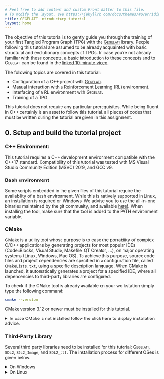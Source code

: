 ```yaml
---
# Feel free to add content and custom Front Matter to this file.
# To modify the layout, see https://jekyllrb.com/docs/themes/#overriding-theme-defaults
title: GEGELATI introductory tutorial
layout: home
---
```


The objective of this tutorial is to gently guide you through the training of your first Tangled Program Graph (TPG) with the [<span style="font-variant: small-caps;">Gegelati</span>](https://github.com/gegelati/gegelati) library. 
People following this tutorial are assumed to be already acquainted with basic structural and evolutionary concepts of TPGs. 
In case you're not already familiar with these concepts, a basic introduction to these concepts and to <span style="font-variant: small-caps;">Gegelati</span> can be found in the [linked 10-minute video](https://youtu.be/t0Ta5Vo5h7s).

The following topics are covered in this tutorial:
* Configuration of a C++ project with [<span style="font-variant: small-caps;">Gegelati</span>](https://github.com/gegelati/gegelati).
* Manual interaction with a Reinforcement Learning (RL) environment.
* Interfacing of a RL environment with <span style="font-variant: small-caps;">Gegelati</span>.
* Training of a TPG.

This tutorial does not require any particular prerequisites.
While being fluent in C++ certainly is an asset to follow this tutorial, all pieces of codes that must be written during the tutorial are given in this assignment.


## 0. Setup and build the tutorial project

### C++ Environment:
This tutorial requires a C++ development environment compatible with the C++17 standard. 
Compatibility of this tutorial was tested with MS Visual Studio Community Edition (MSVC) 2019, and GCC v9.


### Bash environment
Some scripts embedded in the given files of this tutorial require the availability of a bash environment.
While this is natively supported in Linux, an installation is required on Windows.
We advise you to use the all-in-one binaries maintained by the git community, and available [here!](https://git-scm.com/downloads).
When installing the tool, make sure that the tool is added to the PATH environment variable.

### CMake
CMake is a utility tool whose purpose is to ease the portability of complex C/C++ applications by generating projects for most popular IDEs (Code::Blocks, Visual Studio, Makefile, QT Creator, ...), on major operating systems (Linux, Windows, Mac OS). 
To achieve this purpose, source code files and project dependencies are specified in a configuration file, called `CMakeLists.txt`, using a specific description language. 
When CMake is launched, it automatically generates a project for a specified IDE, where all dependencies to third-party libraries are configured.

To check if the CMake tool is already available on your workstation simply type the following command:
```bash
cmake --version
```
CMake version 3.12 or newer must be installed for this tutorial. 
<details><summary>In case CMake is not installed follow the click here to display installation advice.</summary>
The latest version of CMake can be downloaded at the following URL: https://cmake.org/download/. 
For a simple installation, choose the binary version for windows. 
During the installation process, select the "ADD TO PATH FOR ALL USERS" option. 
Reboot your system at the end of the installation.</details>


### Third-Party Library
Several third party libraries need to be installed for this tutorial: <span style="font-variant: small-caps;">Gegelati</span>, `SDL2`, `SDL2_Image`, and `SDL2_ttf`. 
The installation process for different OSes is given below.

<details><summary>On Windows</summary>
All library binaries will be downloaded automatically when running the CMake project.
When using MSVC, all DLLs are copied automatically in the executable foldere.
When using other compilers, if the library are not found during the build process, please refer to the [`/tutorial-gegelati/lib/ReadMe.md`](../lib/ReadMe.md) file for solutions.</details>

<details><summary>On Linux</summary>
The SDL library (`SDL2`, `SDL2_Image`, and `SDL2_ttf`) are available in most package repository.
For example, on Ubuntu, simply type the following command:
```bash
sudo apt install libsdl2-dev libsdl2-image-dev libsdl2-ttf-dev 
```

To install <span style="font-variant: small-caps;">Gegelati</span>, you must build it and install it on your machine.
The following commands should do the work to build the latest release:
```bash
git clone -b master https://github.com/gegelati/gegelati.git
cd gegelati/bin
cmake ..
cmake --build . --target install # On Linux
```</details>


### Tutorial files
To download the source files needed to follow this tutorial, simply download the following archive: [TODO](TODO).
Unzip these file in your favorite folder.
In the reminder of this tutorial, the parent folder where the files were unzipped will be refered as the `/gegelati-tutorial` folder.

To create the C++ project for your default build chain (Makefile on linux, MSVC -when installed- on windows), simply type the following commands in a bash terminal:
```bash
cd /gegelati-tutorial/bin
cmake ..
```
To select another IDE, use the `cmake -G "<MY_FAVORITE_IDE>" ..` command instead.
The list of available IDE can be obtained by typing `cmake -G`.

Alternatively, some IDEs, like Clion, natively support CMake project. 
In this case, simply open a new project in the `/gegelati-tutorial` folder.

In all cases, make sure that no error appears during the generation of the CMake project.


## 1. Meet the pendulum

## 2. Interfacing with GEGELATI

## 3. Train your first TPG

## 4. The fun is only beginning.
